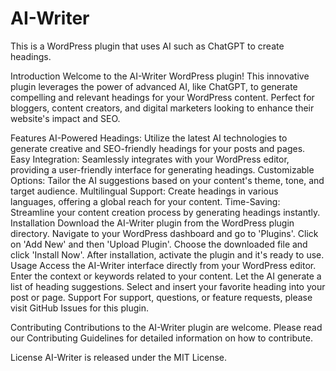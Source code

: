 # AI-Writer
This is a WordPress plugin that uses AI such as ChatGPT to create headings.

Introduction
Welcome to the AI-Writer WordPress plugin! This innovative plugin leverages the power of advanced AI, like ChatGPT, to generate compelling and relevant headings for your WordPress content. Perfect for bloggers, content creators, and digital marketers looking to enhance their website's impact and SEO.

Features
AI-Powered Headings: Utilize the latest AI technologies to generate creative and SEO-friendly headings for your posts and pages.
Easy Integration: Seamlessly integrates with your WordPress editor, providing a user-friendly interface for generating headings.
Customizable Options: Tailor the AI suggestions based on your content's theme, tone, and target audience.
Multilingual Support: Create headings in various languages, offering a global reach for your content.
Time-Saving: Streamline your content creation process by generating headings instantly.
Installation
Download the AI-Writer plugin from the WordPress plugin directory.
Navigate to your WordPress dashboard and go to 'Plugins'.
Click on 'Add New' and then 'Upload Plugin'.
Choose the downloaded file and click 'Install Now'.
After installation, activate the plugin and it's ready to use.
Usage
Access the AI-Writer interface directly from your WordPress editor.
Enter the context or keywords related to your content.
Let the AI generate a list of heading suggestions.
Select and insert your favorite heading into your post or page.
Support
For support, questions, or feature requests, please visit GitHub Issues for this plugin.

Contributing
Contributions to the AI-Writer plugin are welcome. Please read our Contributing Guidelines for detailed information on how to contribute.

License
AI-Writer is released under the MIT License.
